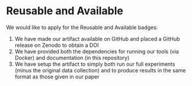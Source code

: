 # Reusable and Available

We would like to apply for the Reusable and Available badges:

1. We have made our artifact available on GitHub and placed a GitHub release on Zenodo to obtain a DOI
2. We have provided both the dependencies for running our tools (via Docker) and documentation (in this repository)
3. We have setup the artifact to simply both run our full experiments (minus the original data collection) and to produce results in the same format as those given in our paper

   